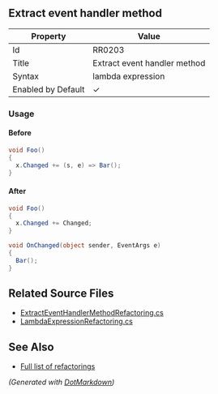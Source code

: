 ## Extract event handler method

| Property           | Value                        |
| ------------------ | ---------------------------- |
| Id                 | RR0203                       |
| Title              | Extract event handler method |
| Syntax             | lambda expression            |
| Enabled by Default | &#x2713;                     |

### Usage

#### Before

```csharp
void Foo()
{
  x.Changed += (s, e) => Bar();
}
```

#### After

```csharp
void Foo()
{
  x.Changed += Changed;
}

void OnChanged(object sender, EventArgs e)
{
  Bar();
}
```

## Related Source Files

* [ExtractEventHandlerMethodRefactoring.cs](../../src/Refactorings/CSharp/Refactorings/ExtractEventHandlerMethodRefactoring.cs)
* [LambdaExpressionRefactoring.cs](../../src/Refactorings/CSharp/Refactorings/LambdaExpressionRefactoring.cs)

## See Also

* [Full list of refactorings](Refactorings.md)

*\(Generated with [DotMarkdown](http://github.com/JosefPihrt/DotMarkdown)\)*